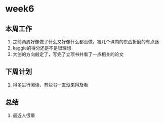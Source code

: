 # week6
## 本周工作
1. 之前两周好像做了什么又好像什么都没做，被几个课内的东西折磨的有点迷
2. kaggle的得分还是不是很理想
3. 大创的方向敲定了，写完了立项书并看了一点相关的论文

## 下周计划
1. 得多进行阅读，有些书一直没来得及看

## 总结
1. 最近人很晕
